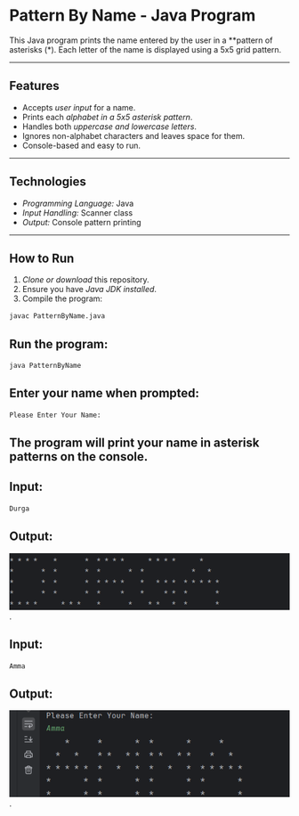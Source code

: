 # Pattern By Name - Java Program

This Java program prints the name entered by the user in a **pattern of asterisks (*). Each letter of the name is displayed using a 5x5 grid pattern.

---

## Features

- Accepts *user input* for a name.
- Prints each *alphabet in a 5x5 asterisk pattern*.
- Handles both *uppercase and lowercase letters*.
- Ignores non-alphabet characters and leaves space for them.
- Console-based and easy to run.

---

## Technologies

- *Programming Language:* Java
- *Input Handling:* Scanner class
- *Output:* Console pattern printing

---

## How to Run

1. *Clone or download* this repository.  
2. Ensure you have *Java JDK installed*.  
3. Compile the program:

```bash
javac PatternByName.java
```
## Run the program:
```bash
java PatternByName
```

## Enter your name when prompted:
```bash
Please Enter Your Name:
```

## The program will print your name in asterisk patterns on the console.

## Input:
```bash
Durga
```
## Output:

![alt Durga](<Screenshot 2025-09-18 200812.png>).

## Input:
```bash
Amma
```
## Output:

![alt Amma](<Screenshot 2025-09-18 200830.png>).
